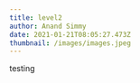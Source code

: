 ```yaml
---
title: level2
author: Anand Simmy
date: 2021-01-21T08:05:27.473Z
thumbnail: /images/images.jpeg
---
```

testing